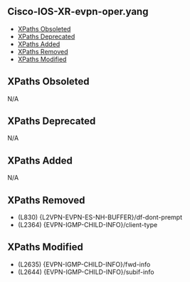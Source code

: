 ## Cisco-IOS-XR-evpn-oper.yang

- [XPaths Obsoleted](#xpaths-obsoleted)
- [XPaths Deprecated](#xpaths-deprecated)
- [XPaths Added](#xpaths-added)
- [XPaths Removed](#xpaths-removed)
- [XPaths Modified](#xpaths-modified)

## XPaths Obsoleted

N/A

## XPaths Deprecated

N/A

## XPaths Added

N/A

## XPaths Removed

- (L830)	{L2VPN-EVPN-ES-NH-BUFFER}/df-dont-prempt
- (L2364)	{EVPN-IGMP-CHILD-INFO}/client-type

## XPaths Modified

- (L2635)	{EVPN-IGMP-CHILD-INFO}/fwd-info
- (L2644)	{EVPN-IGMP-CHILD-INFO}/subif-info

